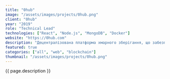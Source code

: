 ```yaml
---
title: "0hub"
image: "/assets/images/projects/0hub.png"
client: "0hub"
year: "2019"
role: "Technical Lead"
technologies: ["React", "Node.js", "MongoDB", "Docker"]
website: "https://0hub.com"
description: "Децентралізована платформа хмарного зберігання, що забезпечує безпечне та ефективне управління даними з використанням технології блокчейн."
featured: true
categories: ["all", "web", "blockchain"]
thumbnail: "/assets/images/projects/0hub.png"
---
```


{{ page.description }} 